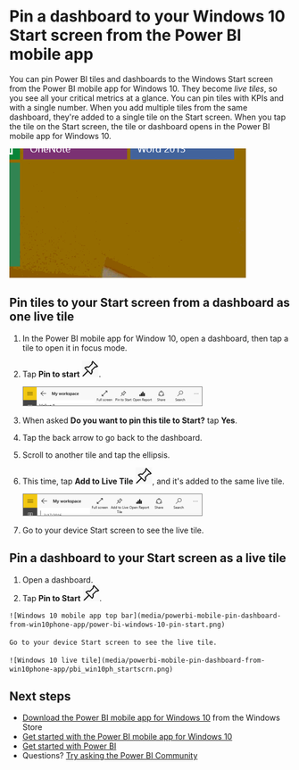 <properties
   pageTitle="Pin dashboard to Windows 10 Start screen - Power BI mobile app"
   description="Learn how to pin a Power BI dashboard to the Windows 10 Start screen from the Power BI mobile app, so you can see critical metrics at a glance."
   services="powerbi"
   documentationCenter=""
   authors="maggiesMSFT"
   manager="erikre"
   backup=""
   editor=""
   tags=""
   qualityFocus="no"
   qualityDate=""/>

<tags
   ms.service="powerbi"
   ms.devlang="NA"
   ms.topic="article"
   ms.tgt_pltfrm="NA"
   ms.workload="powerbi"
   ms.date="10/12/2017"
   ms.author="maggies"/>

# Pin a dashboard to your Windows 10 Start screen from the Power BI mobile app

You can pin Power BI tiles and dashboards to the Windows Start screen from the Power BI mobile app for Windows 10. They become *live tiles*, so you see all your critical metrics at a glance. You can pin tiles with KPIs and with a single number. When you add multiple tiles from the same dashboard, they're added to a single tile on the Start screen. When you tap the tile on the Start screen, the tile or dashboard opens in the Power BI mobile app for Windows 10.

![Windows live tile](media/powerbi-mobile-pin-dashboard-from-win10phone-app/pbi_win10_livetile.gif)

## Pin tiles to your Start screen from a dashboard as one live tile

1. In the Power BI mobile app for Window 10, open a dashboard, then tap a tile to open it in focus mode.
2. Tap **Pin to start** ![Pin to start icon](media/powerbi-mobile-pin-dashboard-from-win10phone-app/power-bi-windows-10-pin-start-icon.png).

    ![Windows 10 mobile app top bar](media/powerbi-mobile-pin-dashboard-from-win10phone-app/pbi_win10_pinstart.png)

3. When asked **Do you want to pin this tile to Start?** tap **Yes**.

4. Tap the back arrow to go back to the dashboard.

5. Scroll to another tile and tap the ellipsis.

6. This time, tap **Add to Live Tile** ![Add to live tile icon](media/powerbi-mobile-pin-dashboard-from-win10phone-app/power-bi-windows-10-pin-start-icon.png), and it's added to the same live tile.

    ![Windows 10 mobile app top bar](media/powerbi-mobile-pin-dashboard-from-win10phone-app/pbi_win10_addtolive.png)

7. Go to your device Start screen to see the live tile.

## Pin a dashboard to your Start screen as a live tile

1.   Open a dashboard.
2.   Tap **Pin to Start** ![Pin to start icon](media/powerbi-mobile-pin-dashboard-from-win10phone-app/power-bi-windows-10-pin-start-icon.png).

    ![Windows 10 mobile app top bar](media/powerbi-mobile-pin-dashboard-from-win10phone-app/power-bi-windows-10-pin-start.png)

    Go to your device Start screen to see the live tile.

    ![Windows 10 live tile](media/powerbi-mobile-pin-dashboard-from-win10phone-app/pbi_win10ph_startscrn.png)

## Next steps 

- [Download the Power BI mobile app for Windows 10](http://go.microsoft.com/fwlink/?LinkID=526478) from the Windows Store  
- [Get started with the Power BI mobile app for Windows 10](powerbi-mobile-win10phone-app-get-started.md)  
- [Get started with Power BI](powerbi-service-get-started.md)
- Questions? [Try asking the Power BI Community](http://community.powerbi.com/)

